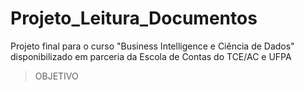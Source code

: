 # Projeto_Leitura_Documentos
Projeto final para o curso "Business Intelligence e Ciência de Dados" disponibilizado em parceria da Escola de Contas do TCE/AC e UFPA

>OBJETIVO
